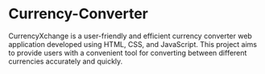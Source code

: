 # Currency-Converter

CurrencyXchange is a user-friendly and efficient currency converter web application developed using HTML, CSS, and JavaScript. This project aims to provide users with a convenient tool for converting between different currencies accurately and quickly.

